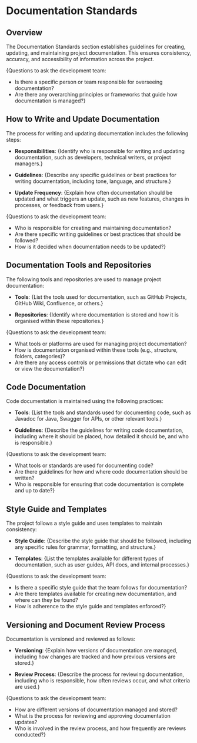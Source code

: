 # Documentation Standards

## Overview

The Documentation Standards section establishes guidelines for creating, updating, and maintaining project documentation. This ensures consistency, accuracy, and accessibility of information across the project.

{Questions to ask the development team:
- Is there a specific person or team responsible for overseeing documentation?
- Are there any overarching principles or frameworks that guide how documentation is managed?}

## How to Write and Update Documentation

The process for writing and updating documentation includes the following steps:

- **Responsibilities**: {Identify who is responsible for writing and updating documentation, such as developers, technical writers, or project managers.}
  
- **Guidelines**: {Describe any specific guidelines or best practices for writing documentation, including tone, language, and structure.}
  
- **Update Frequency**: {Explain how often documentation should be updated and what triggers an update, such as new features, changes in processes, or feedback from users.}

{Questions to ask the development team:
- Who is responsible for creating and maintaining documentation?
- Are there specific writing guidelines or best practices that should be followed?
- How is it decided when documentation needs to be updated?}

## Documentation Tools and Repositories

The following tools and repositories are used to manage project documentation:

- **Tools**: {List the tools used for documentation, such as GitHub Projects, GitHub Wiki, Confluence, or others.}
  
- **Repositories**: {Identify where documentation is stored and how it is organised within these repositories.}

{Questions to ask the development team:
- What tools or platforms are used for managing project documentation?
- How is documentation organised within these tools (e.g., structure, folders, categories)?
- Are there any access controls or permissions that dictate who can edit or view the documentation?}

## Code Documentation

Code documentation is maintained using the following practices:

- **Tools**: {List the tools and standards used for documenting code, such as Javadoc for Java, Swagger for APIs, or other relevant tools.}
  
- **Guidelines**: {Describe the guidelines for writing code documentation, including where it should be placed, how detailed it should be, and who is responsible.}

{Questions to ask the development team:
- What tools or standards are used for documenting code?
- Are there guidelines for how and where code documentation should be written?
- Who is responsible for ensuring that code documentation is complete and up to date?}

## Style Guide and Templates

The project follows a style guide and uses templates to maintain consistency:

- **Style Guide**: {Describe the style guide that should be followed, including any specific rules for grammar, formatting, and structure.}
  
- **Templates**: {List the templates available for different types of documentation, such as user guides, API docs, and internal processes.}

{Questions to ask the development team:
- Is there a specific style guide that the team follows for documentation?
- Are there templates available for creating new documentation, and where can they be found?
- How is adherence to the style guide and templates enforced?}

## Versioning and Document Review Process

Documentation is versioned and reviewed as follows:

- **Versioning**: {Explain how versions of documentation are managed, including how changes are tracked and how previous versions are stored.}
  
- **Review Process**: {Describe the process for reviewing documentation, including who is responsible, how often reviews occur, and what criteria are used.}

{Questions to ask the development team:
- How are different versions of documentation managed and stored?
- What is the process for reviewing and approving documentation updates?
- Who is involved in the review process, and how frequently are reviews conducted?}